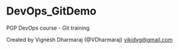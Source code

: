 # DevOps_GitDemo
PGP DevOps course - Git training

Created by Vignesh Dharmaraj (@VDharmaraj) <vikidvg@gmail.com> 

